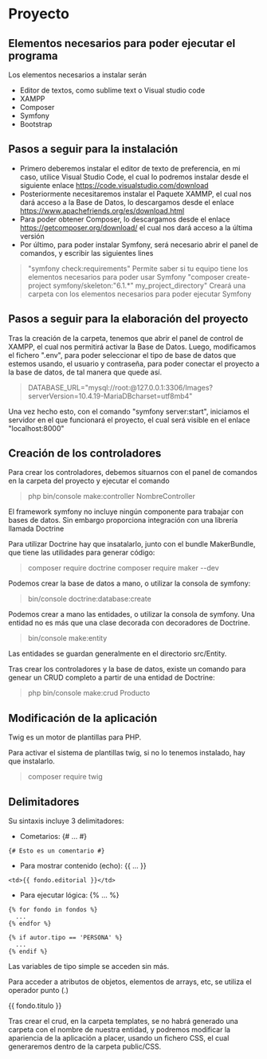 # Proyecto
## Elementos necesarios para poder ejecutar el programa


Los elementos necesarios a instalar serán

- Editor de textos, como sublime text o Visual studio code
- XAMPP
- Composer
- Symfony
- Bootstrap

## Pasos a seguir para la instalación

- Primero deberemos instalar el editor de texto de preferencia, en mi caso, utilice Visual Studio Code, el cual lo podremos instalar desde el siguiente enlace https://code.visualstudio.com/download
- Posteriormente necesitaremos instalar el Paquete XAMMP, el cual nos dará acceso a la Base de Datos, lo descargamos desde el enlace https://www.apachefriends.org/es/download.html
- Para poder obtener Composer, lo descargamos desde el enlace https://getcomposer.org/download/ el cual nos dará acceso a la última versión
- Por último, para poder instalar Symfony, será necesario abrir el panel de comandos, y escribir las siguientes lines
> "symfony check:requirements" Permite saber si tu equipo tiene los elementos necesarios para poder usar Symfony
> "composer create-project symfony/skeleton:"6.1.*" my_project_directory" Creará una carpeta con los elementos necesarios para poder ejecutar Symfony

## Pasos a seguir para la elaboración del proyecto

Tras la creación de la carpeta, tenemos que abrir el panel de control de XAMPP, el cual nos permitirá activar la Base de Datos. Luego, modificamos el fichero ".env", para poder seleccionar el tipo de base de datos que estemos usando, el usuario y contraseña, para poder conectar el proyecto a la base de datos, de tal manera que quede así.

> DATABASE_URL="mysql://root:@127.0.0.1:3306/Images?serverVersion=10.4.19-MariaDBcharset=utf8mb4"

Una vez hecho esto, con el comando "symfony server:start", iniciamos el servidor en el que funcionará el proyecto, el cual será visible en el enlace "localhost:8000"

## Creación de los controladores

Para crear los controladores, debemos situarnos con el panel de comandos en la carpeta del proyecto y ejecutar el comando

> php bin/console make:controller NombreController

El framework symfony no incluye ningún componente para trabajar con bases de datos. Sin embargo proporciona integración con una librería llamada Doctrine

Para utilizar Doctrine hay que insatalarlo, junto con el bundle MakerBundle, que tiene las utilidades para generar código:

> composer require doctrine
> composer require maker --dev

Podemos crear la base de datos a mano, o utilizar la consola de symfony:

> bin/console doctrine:database:create

Podemos crear a mano las entidades, o utilizar la consola de symfony. Una entidad no es más que una clase decorada con decoradores de Doctrine.

> bin/console make:entity

Las entidades se guardan generalmente en el directorio src/Entity.

Tras crear los controladores y la base de datos, existe un comando para genear un CRUD completo a partir de una entidad de Doctrine:

> php bin/console make:crud Producto

## Modificación de la aplicación

Twig es un motor de plantillas para PHP.

Para activar el sistema de plantillas twig, si no lo tenemos instalado, hay que instalarlo.

> composer require twig

## Delimitadores

Su sintaxis incluye 3 delimitadores:

- Cometarios: {# ... #}

```twig
{# Esto es un comentario #}
```

- Para mostrar contenido (echo): {{ ... }}

```twig
<td>{{ fondo.editorial }}</td>
```

- Para ejecutar lógica: {% ... %}

```twig
{% for fondo in fondos %}
  ...
{% endfor %}
```

```twig
{% if autor.tipo == 'PERSONA' %}
  ...
{% endif %}
```
Las variables de tipo simple se acceden sin más.

Para acceder a atributos de objetos, elementos de arrays, etc, se utiliza el operador punto (.)

{{ fondo.titulo }}

Tras crear el crud, en la carpeta templates, se no habrá generado una carpeta con el  nombre de nuestra entidad, y podremos modificar la apariencia de la aplicación a placer, usando un fichero CSS, el cual generaremos dentro de la carpeta public/CSS.
